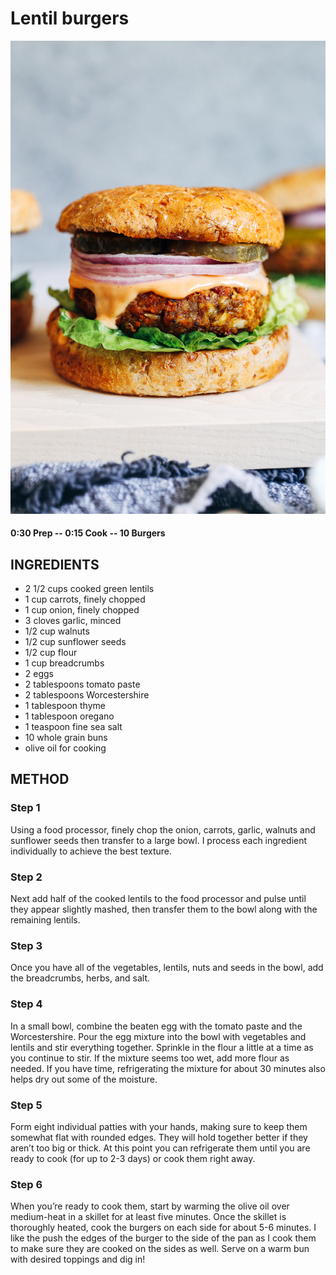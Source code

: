 # Lentil burgers
![](https://raw.githubusercontent.com/fuzzwah/recipes/master/pics/Lentil_burgers.jpg)
#### 0:30 Prep -- 0:15 Cook -- 10 Burgers
## INGREDIENTS
* 2 1/2 cups cooked green lentils
* 1 cup carrots, finely chopped
* 1 cup onion, finely chopped
* 3 cloves garlic, minced
* 1/2 cup walnuts
* 1/2 cup sunflower seeds
* 1/2 cup flour
* 1 cup breadcrumbs
* 2 eggs
* 2 tablespoons tomato paste
* 2 tablespoons Worcestershire
* 1 tablespoon thyme
* 1 tablespoon oregano
* 1 teaspoon fine sea salt
* 10 whole grain buns
* olive oil for cooking
## METHOD
### Step 1
Using a food processor, finely chop the onion, carrots, garlic, walnuts and sunflower seeds then transfer to a large bowl. I process each ingredient individually to achieve the best texture.
### Step 2
Next add half of the cooked lentils to the food processor and pulse until they appear slightly mashed, then transfer them to the bowl along with the remaining lentils. 
### Step 3
Once you have all of the vegetables, lentils, nuts and seeds in the bowl, add the breadcrumbs, herbs, and salt.
### Step 4
In a small bowl, combine the beaten egg with the tomato paste and the Worcestershire. Pour the egg mixture into the bowl with vegetables and lentils and stir everything together. Sprinkle in the flour a little at a time as you continue to stir. If the mixture seems too wet, add more flour as needed. If you have time, refrigerating the mixture for about 30 minutes also helps dry out some of the moisture.
### Step 5
Form eight individual patties with your hands, making sure to keep them somewhat flat with rounded edges. They will hold together better if they aren’t too big or thick. At this point you can refrigerate them until you are ready to cook (for up to 2-3 days) or cook them right away.
### Step 6
When you’re ready to cook them, start by warming the olive oil over medium-heat in a skillet for at least five minutes. Once the skillet is thoroughly heated, cook the burgers on each side for about 5-6 minutes. I like the push the edges of the burger to the side of the pan as I cook them to make sure they are cooked on the sides as well.  Serve on a warm bun with desired toppings and dig in!